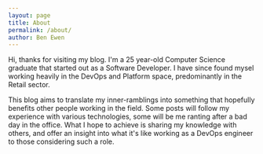 ```yaml
---
layout: page
title: About
permalink: /about/
author: Ben Ewen
---
```


Hi, thanks for visiting my blog. I'm a 25 year-old Computer Science graduate that started out as a Software Developer. I have since found mysel working heavily in the DevOps and Platform space, predominantly in the Retail sector.

This blog aims to translate my inner-ramblings into something that hopefully benefits other people working in the field. Some posts will follow my experience with various technologies, some will be me ranting after a bad day in the office. What I hope to achieve is sharing my knowledge with others, and offer an insight into what it's like working as a DevOps engineer to those considering such a role.